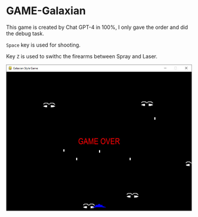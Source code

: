 # GAME-Galaxian
This game is created by Chat GPT-4 in 100%, I only gave the order and did the debug task. 

`Space` key is used for shooting.

Key `Z` is used to swithc the firearms between Spray and Laser.

<img src="/Galaxian.jpg">
